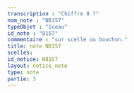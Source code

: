 ```yaml
---
transcription : "Chiffre 8 ?"
nom_note : "N8157"
typeObjet : "Sceau"
id_note : "8157"
commentaire : "sur scellé ou bouchon."
title: note N8157
scelles: 
id_notice: N8157
layout: notice_note
type: note
partie: 3
---
```

